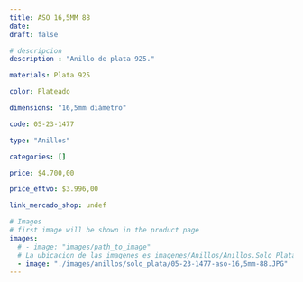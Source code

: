 ```yaml
---
title: ASO 16,5MM 88
date: 
draft: false

# descripcion
description : "Anillo de plata 925."

materials: Plata 925

color: Plateado

dimensions: "16,5mm diámetro"

code: 05-23-1477

type: "Anillos"

categories: []

price: $4.700,00

price_eftvo: $3.996,00

link_mercado_shop: undef

# Images
# first image will be shown in the product page
images:
  # - image: "images/path_to_image"
  # La ubicacion de las imagenes es imagenes/Anillos/Anillos.Solo Plata/05-23-1477-aso-16,5mm-88
  - image: "./images/anillos/solo_plata/05-23-1477-aso-16,5mm-88.JPG"
---
```

